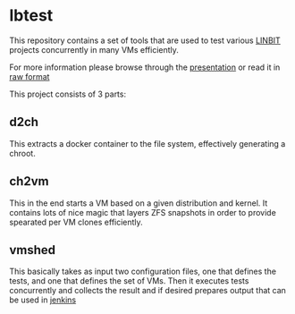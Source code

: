 # lbtest

This repository contains a set of tools that are used to test various [LINBIT](https://www.linbit.com)
projects concurrently in many VMs efficiently.

For more information please browse through the [presentation](https://go-talks.appspot.com/github.com/LINBIT/lbtest/lbtest.slide) or read it in [raw format](https://github.com/LINBIT/lbtest/blob/master/lbtest.slide)

This project consists of 3 parts:

## d2ch
This extracts a docker container to the file system, effectively generating a chroot.

## ch2vm
This in the end starts a VM based on a given distribution and kernel. It contains lots of nice magic that
layers ZFS snapshots in order to provide spearated per VM clones efficiently.

## vmshed
This basically takes as input two configuration files, one that defines the tests, and one that defines the
set of VMs. Then it executes tests concurrently and collects the result and if desired prepares output that
can be used in [jenkins](https://jenkins.io)
